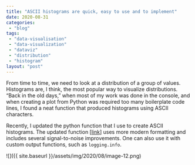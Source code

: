 ```yaml
---
title: "ASCII histograms are quick, easy to use and to implement"
date: 2020-08-31
categories: 
 - "blog"
tags: 
 - "data-visualisation"
 - "data-visualization"
 - "dataviz"
 - "distribution"
 - "histogram"
layout: "post"
---
```


From time to time, we need to look at a distribution of a group of values. Histograms are, I think, the most popular way to visualize distributions. “Back in the old days,” when most of my work was done in the console, and when creating a plot from Python was required too many boilerplate code lines, I found a neat function that produced histograms using ASCII characters.

Recently, I updated the python function that I use to create ASCII histograms. The updated function [[link](https://gist.github.com/bgbg/608d9ef4fd75032731651257fe67fc81)] uses more modern formatting and includes several signal-to-noise improvements. One can also use it with custom output functions, such as `logging.info`.

![]({{ site.baseurl }}/assets/img/2020/08/image-12.png)
